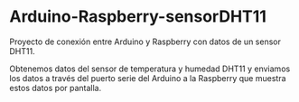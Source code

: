 # Arduino-Raspberry-sensorDHT11
Proyecto de conexión entre Arduino y Raspberry con datos de un sensor DHT11.

Obtenemos datos del sensor de temperatura y humedad DHT11 y enviamos los datos a través del puerto serie del Arduino a la Raspberry que muestra estos datos por pantalla. 

